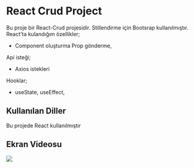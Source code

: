 <h1>React Crud Project</h1>

Bu proje bir React-Crud projesidir. Stillendirme için Bootsrap kullanılmıştır. React'ta kulandığım özellikler;

- Component oluşturma Prop gönderme,

Api isteği;

- Axios istekleri

Hooklar;

- useState, useEffect,

<h2>Kullanılan Diller</h2>

Bu projede React kullanılmıştır

<h2>Ekran Videosu</h2>

![](crud.gif)
